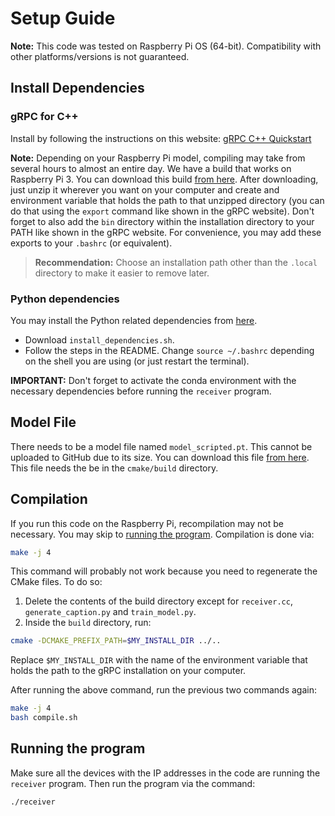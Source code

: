 # Setup Guide

**Note:** This code was tested on Raspberry Pi OS (64-bit). Compatibility with other platforms/versions is not guaranteed.

## Install Dependencies

### gRPC for C++
Install by following the instructions on this website: [gRPC C++ Quickstart](https://grpc.io/docs/languages/cpp/quickstart/)

**Note:** Depending on your Raspberry Pi model, compiling may take from several hours to almost an entire day. We have a build that works
on Raspberry Pi 3. You can download this build [from here](https://drive.google.com/drive/folders/1wNT5VdHWdcsYvGWe4A7uxwNhLR30y61z). After downloading,
just unzip it wherever you want on your computer and create and environment variable that holds the path to that unzipped directory (you can do that using the `export` command like shown in the gRPC website).
Don't forget to also add the `bin` directory within the installation directory to your PATH like shown in the gRPC website. For convenience, you may add these exports to your `.bashrc` (or equivalent).

> **Recommendation:** Choose an installation path other than the `.local` directory to make it easier to remove later.

### Python dependencies
You may install the Python related dependencies from [here](https://github.com/Tugaytalha/MosaicMind_AI).
- Download `install_dependencies.sh`.
- Follow the steps in the README. Change `source ~/.bashrc` depending on the shell you are using (or just restart the terminal).

**IMPORTANT:** Don't forget to activate the conda environment with the necessary dependencies before running the `receiver` program.

## Model File

There needs to be a model file named `model_scripted.pt`. This cannot be uploaded to GitHub due to its size. You can download this file [from here](https://drive.google.com/drive/folders/1wNT5VdHWdcsYvGWe4A7uxwNhLR30y61z).
This file needs the be in the `cmake/build` directory.

## Compilation
If you run this code on the Raspberry Pi, recompilation may not be necessary. You may skip to [running the program](#running-the-program). Compilation is done via:

```bash
make -j 4
```

This command will probably not work because you need to regenerate the CMake files. To do so:
1. Delete the contents of the build directory except for `receiver.cc`, `generate_caption.py` and `train_model.py`.
2. Inside the `build` directory, run:
```bash
cmake -DCMAKE_PREFIX_PATH=$MY_INSTALL_DIR ../..
```
Replace `$MY_INSTALL_DIR` with the name of the environment variable that holds the path to the gRPC installation on your computer.

After running the above command, run the previous two commands again:
```bash
make -j 4
bash compile.sh
```

## Running the program

Make sure all the devices with the IP addresses in the code are running the `receiver` program. Then run the program via the command:
```bash
./receiver
```
